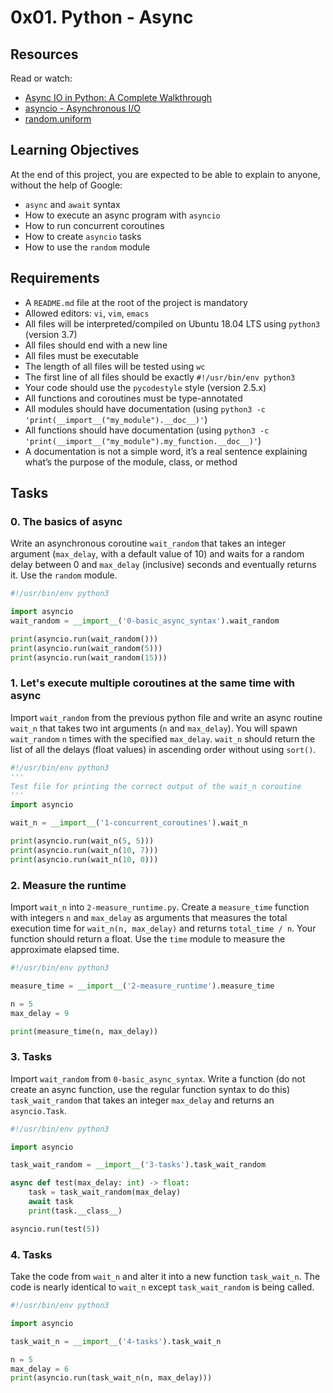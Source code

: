 # 0x01. Python - Async

## Resources
Read or watch:
- [Async IO in Python: A Complete Walkthrough](https://realpython.com/async-io-python/)
- [asyncio - Asynchronous I/O](https://docs.python.org/3/library/asyncio.html)
- [random.uniform](https://docs.python.org/3/library/random.html#random.uniform)

## Learning Objectives
At the end of this project, you are expected to be able to explain to anyone, without the help of Google:
- `async` and `await` syntax
- How to execute an async program with `asyncio`
- How to run concurrent coroutines
- How to create `asyncio` tasks
- How to use the `random` module

## Requirements
- A `README.md` file at the root of the project is mandatory
- Allowed editors: `vi`, `vim`, `emacs`
- All files will be interpreted/compiled on Ubuntu 18.04 LTS using `python3` (version 3.7)
- All files should end with a new line
- All files must be executable
- The length of all files will be tested using `wc`
- The first line of all files should be exactly `#!/usr/bin/env python3`
- Your code should use the `pycodestyle` style (version 2.5.x)
- All functions and coroutines must be type-annotated
- All modules should have documentation (using `python3 -c 'print(__import__("my_module").__doc__)'`)
- All functions should have documentation (using `python3 -c 'print(__import__("my_module").my_function.__doc__)'`)
- A documentation is not a simple word, it’s a real sentence explaining what’s the purpose of the module, class, or method

## Tasks

### 0. The basics of async
Write an asynchronous coroutine `wait_random` that takes an integer argument (`max_delay`, with a default value of 10) and waits for a random delay between 0 and `max_delay` (inclusive) seconds and eventually returns it. Use the `random` module.

```python
#!/usr/bin/env python3

import asyncio
wait_random = __import__('0-basic_async_syntax').wait_random

print(asyncio.run(wait_random()))
print(asyncio.run(wait_random(5)))
print(asyncio.run(wait_random(15)))
```

### 1. Let's execute multiple coroutines at the same time with async
Import `wait_random` from the previous python file and write an async routine `wait_n` that takes two int arguments (`n` and `max_delay`). You will spawn `wait_random` `n` times with the specified `max_delay`. `wait_n` should return the list of all the delays (float values) in ascending order without using `sort()`.

```python
#!/usr/bin/env python3
'''
Test file for printing the correct output of the wait_n coroutine
'''
import asyncio

wait_n = __import__('1-concurrent_coroutines').wait_n

print(asyncio.run(wait_n(5, 5)))
print(asyncio.run(wait_n(10, 7)))
print(asyncio.run(wait_n(10, 0)))
```

### 2. Measure the runtime
Import `wait_n` into `2-measure_runtime.py`. Create a `measure_time` function with integers `n` and `max_delay` as arguments that measures the total execution time for `wait_n(n, max_delay)` and returns `total_time / n`. Your function should return a float. Use the `time` module to measure the approximate elapsed time.

```python
#!/usr/bin/env python3

measure_time = __import__('2-measure_runtime').measure_time

n = 5
max_delay = 9

print(measure_time(n, max_delay))
```

### 3. Tasks
Import `wait_random` from `0-basic_async_syntax`. Write a function (do not create an async function, use the regular function syntax to do this) `task_wait_random` that takes an integer `max_delay` and returns an `asyncio.Task`.

```python
#!/usr/bin/env python3

import asyncio

task_wait_random = __import__('3-tasks').task_wait_random

async def test(max_delay: int) -> float:
    task = task_wait_random(max_delay)
    await task
    print(task.__class__)

asyncio.run(test(5))
```

### 4. Tasks
Take the code from `wait_n` and alter it into a new function `task_wait_n`. The code is nearly identical to `wait_n` except `task_wait_random` is being called.

```python
#!/usr/bin/env python3

import asyncio

task_wait_n = __import__('4-tasks').task_wait_n

n = 5
max_delay = 6
print(asyncio.run(task_wait_n(n, max_delay)))
```